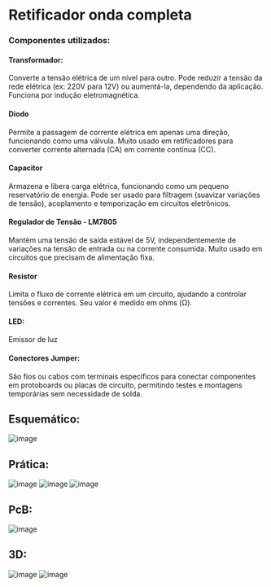 # Retificador onda completa

### Componentes utilizados:
#### Transformador:
Converte a tensão elétrica de um nível para outro. Pode reduzir a tensão da rede elétrica (ex: 220V para 12V) ou aumentá-la, dependendo da aplicação. Funciona por indução eletromagnética.

#### Diodo
Permite a passagem de corrente elétrica em apenas uma direção, funcionando como uma válvula. Muito usado em retificadores para converter corrente alternada (CA) em corrente contínua (CC).

#### Capacitor
Armazena e libera carga elétrica, funcionando como um pequeno reservatório de energia. Pode ser usado para filtragem (suavizar variações de tensão), acoplamento e temporização em circuitos eletrônicos.

#### Regulador de Tensão - LM7805
Mantém uma tensão de saída estável de 5V, independentemente de variações na tensão de entrada ou na corrente consumida. Muito usado em circuitos que precisam de alimentação fixa.

#### Resistor
Limita o fluxo de corrente elétrica em um circuito, ajudando a controlar tensões e correntes. Seu valor é medido em ohms (Ω).

#### LED:
Emissor de luz

#### Conectores Jumper:
São fios ou cabos com terminais específicos para conectar componentes em protoboards ou placas de circuito, permitindo testes e montagens temporárias sem necessidade de solda.


## Esquemático:
![image](https://github.com/user-attachments/assets/d2988d58-ce88-4032-a87a-c69f43d55985)


## Prática:
![image](https://github.com/user-attachments/assets/e67626eb-0345-46b6-922f-20f38a4ef90b)
![image](https://github.com/user-attachments/assets/6eed1721-2c3a-4854-8760-c9ec8b70193b)
![image](https://github.com/user-attachments/assets/69d45d6d-48e4-4e1e-953b-f845e2decb7e)


## PcB:
![image](https://github.com/user-attachments/assets/b099d23e-6e01-4b4d-8c19-561b2034f7a3)


## 3D:
![image](https://github.com/user-attachments/assets/6ec56372-d491-4606-b210-12e8b1849709)
![image](https://github.com/user-attachments/assets/e5a3acbe-c877-453e-bcc6-39f4410ae05b)


